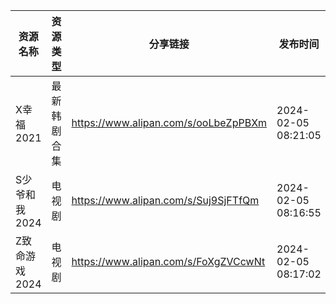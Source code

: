 | 资源名称      | 资源类型   | 分享链接                                 | 发布时间                |
| --------- | ------ | ------------------------------------ | ------------------- |
| X幸福2021   | 最新韩剧合集 | https://www.alipan.com/s/ooLbeZpPBXm | 2024-02-05 08:21:05 |
| S少爷和我2024 | 电视剧    | https://www.alipan.com/s/Suj9SjFTfQm | 2024-02-05 08:16:55 |
| Z致命游戏2024 | 电视剧    | https://www.alipan.com/s/FoXgZVCcwNt | 2024-02-05 08:17:02 |
